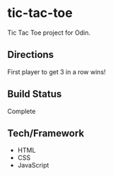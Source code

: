 # tic-tac-toe
Tic Tac Toe project for Odin.
## Directions
First player to get 3 in a row wins!
## Build Status
Complete
## Tech/Framework
- HTML
- CSS
- JavaScript